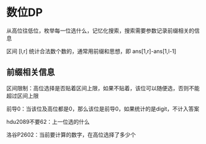 # 数位DP
从高位往低位，枚举每一位选什么，记忆化搜索，搜索需要参数记录前缀相关的信息

区间 [l,r] 统计合法数个数的，通常用前缀和思想，即 ans[1,r]-ans[1,l-1]
## 前缀相关信息
区间限制：高位选择是否贴着区间上限，如果不贴着，该位可以随便选，否则不能超过区间上限

前导0：当该位及高位都是0，那么该位是前导0，如果统计的是digit，不计入答案

hdu2089不要62：上一位选的什么

洛谷P2602：当前要计算的数字，在高位选择了多少个